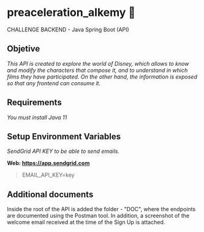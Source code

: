 # preaceleration_alkemy 🚀

CHALLENGE BACKEND - Java 
Spring Boot (API) 

## Objetive

_This API is created to explore the world of Disney, which allows to know and modify the
characters that compose it, and to understand in which films they have participated. On the other hand, the information is exposed so that any frontend can consume it._

## Requirements

*You must install Java 11*

## Setup Environment Variables

*SendGrid API KEY to be able to send emails.*

**Web: https://app.sendgrid.com**

> EMAIL_API_KEY=key

## Additional documents

Inside the root of the API is added the folder - "DOC", where the endpoints are documented using the Postman tool. In addition, a screenshot of the welcome email received at the time of the Sign Up is attached.






